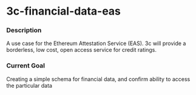 # 3c-financial-data-eas

### Description
A use case for the Ethereum Attestation Service (EAS). 3c will provide a borderless, low cost, open access service for credit ratings.

### Current Goal
Creating a simple schema for financial data, and confirm ability to access the particular data

